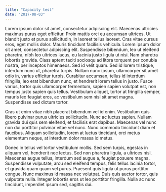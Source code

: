 ```yaml
---
title: "Capacity test"
date: "2017-08-03"
---
```




Lorem ipsum dolor sit amet, consectetur adipiscing elit. Maecenas ultricies maximus purus eget efficitur. Proin mattis orci eu accumsan ultrices. Ut blandit justo et purus sollicitudin, in laoreet tellus laoreet. Cras vitae cursus eros, eget mollis dolor. Mauris tincidunt facilisis vehicula. Lorem ipsum dolor sit amet, consectetur adipiscing elit. Suspendisse bibendum, leo ut eleifend pharetra, nibh leo ultrices lacus, eu lacinia justo ligula ut nisi. Nam pharetra lobortis gravida. Class aptent taciti sociosqu ad litora torquent per conubia nostra, per inceptos himenaeos. Sed id velit quam. Sed id lorem tristique, interdum nunc ut, pharetra turpis. Nullam nunc ipsum, ullamcorper sit amet odio in, varius efficitur turpis. Curabitur accumsan, tellus id interdum fringilla, leo erat bibendum nunc, et hendrerit lorem tellus in justo. Fusce varius, tortor quis ullamcorper fermentum, sapien sapien volutpat est, non tempus justo sapien quis tellus. Vestibulum aliquet, tortor at fringilla semper, mauris leo feugiat eros, ac vestibulum sem nisl sit amet magna. Suspendisse sed dictum tortor.

Cras ut enim vitae nibh placerat bibendum vel id enim. Vestibulum quis libero pulvinar purus ultricies sollicitudin. Nunc ac luctus sapien. Nullam gravida dui quis sem eleifend, et facilisis erat dapibus. Maecenas vel nunc non dui porttitor pulvinar vitae vel nunc. Nunc commodo tincidunt diam et faucibus. Aliquam sollicitudin, lorem at luctus tincidunt, orci metus elementum neque, at interdum dolor massa id metus.

Donec in tellus vel tortor vestibulum mollis. Sed sem turpis, egestas in aliquam vel, hendrerit nec lectus. Sed non pharetra ligula, a ultrices nisl. Maecenas augue tellus, interdum sed augue a, feugiat posuere magna. Suspendisse vulputate, arcu sed eleifend tempus, felis tellus lacinia tortor, et gravida quam quam vel purus. Praesent quis ligula ut purus porttitor congue. Nunc maximus id massa nec volutpat. Duis quis auctor tortor, quis vulputate nulla. Integer lobortis eros ut leo porttitor fringilla. Nulla ac nunc tincidunt, imperdiet ipsum sed, sagittis dui. 